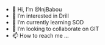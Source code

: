 - 👋 Hi, I’m @InjBabou
- 👀 I’m interested in Drill
- 🌱 I’m currently learning SOD
- 💞️ I’m looking to collaborate on GIT
- 📫 How to reach me ...

<!---
InjBabou/InjBabou is a ✨ special ✨ repository because its `README.md` (this file) appears on your GitHub profile.
You can click the Preview link to take a look at your changes.
--->
